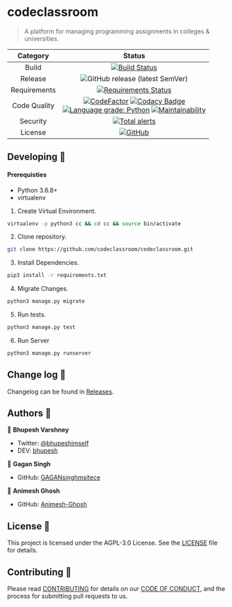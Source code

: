 # codeclassroom

> A platform for managing programming assignments in colleges & universities.

|   Category   | Status |
|:------------:|:------:|
|     Build    |  [![Build Status](https://travis-ci.org/codeclassroom/codeclassroom.svg?branch=master)](https://travis-ci.org/codeclassroom/codeclassroom)      |
|    Release   |  ![GitHub release (latest SemVer)](https://img.shields.io/github/v/release/codeclassroom/codeclassroom)      |
|    Requirements   |  [![Requirements Status](https://requires.io/github/codeclassroom/codeclassroom/requirements.svg?branch=master)](https://requires.io/github/codeclassroom/codeclassroom/requirements/?branch=master)      |
| Code Quality |  [![CodeFactor](https://www.codefactor.io/repository/github/codeclassroom/codeclassroom/badge)](https://www.codefactor.io/repository/github/codeclassroom/codeclassroom)  [![Codacy Badge](https://api.codacy.com/project/badge/Grade/91c4c80af77442d5979eb5253afa3759)](https://www.codacy.com/gh/codeclassroom/codeclassroom?utm_source=github.com&amp;utm_medium=referral&amp;utm_content=codeclassroom/codeclassroom&amp;utm_campaign=Badge_Grade)  <br>  [![Language grade: Python](https://img.shields.io/lgtm/grade/python/g/codeclassroom/codeclassroom.svg?logo=lgtm&logoWidth=18)](https://lgtm.com/projects/g/codeclassroom/codeclassroom/context:python)   [![Maintainability](https://api.codeclimate.com/v1/badges/982b856aa598f852f9a8/maintainability)](https://codeclimate.com/github/codeclassroom/codeclassroom/maintainability)   |
|   Security   |  [![Total alerts](https://img.shields.io/lgtm/alerts/g/codeclassroom/codeclassroom.svg?logo=lgtm&logoWidth=18)](https://lgtm.com/projects/g/codeclassroom/codeclassroom/alerts/)      |
|    License   |  [![GitHub](https://img.shields.io/github/license/codeclassroom/codeclassroom)](https://github.com/codeclassroom/codeclassroom/blob/master/LICENSE)      |

## Developing 👷

#### Prerequisties
- Python 3.6.8+
- virtualenv

1. Create Virtual Environment.
```bash
virtualenv -p python3 cc && cd cc && source bin/activate
```
2. Clone repository.
```bash
git clone https://github.com/codeclassroom/codeclassroom.git
```
3. Install Dependencies.
```bash
pip3 install -r requirements.txt
```
4. Migrate Changes.
```bash
python3 manage.py migrate
```
5. Run tests.
```bash
python3 manage.py test
```
6. Run Server
```bash
python3 manage.py runserver
```

## Change log 📝

Changelog can be found in [Releases](https://github.com/codeclassroom/codeclassroom/releases).

## Authors 🔮

👥 **Bhupesh Varshney**

- Twitter: [@bhupeshimself](https://twitter.com/bhupeshimself)
- DEV: [bhupesh](https://dev.to/bhupesh)

👥 **Gagan Singh**

- GitHub: [GAGANsinghmsitece](https://github.com/GAGANsinghmsitece)

👥 **Animesh Ghosh**

- GitHub: [Animesh-Ghosh](https://github.com/Animesh-Ghosh)


## License 📜

This project is licensed under the AGPL-3.0 License. See the [LICENSE](LICENSE) file for details.

## Contributing 🍰

Please read [CONTRIBUTING](CONTRIBUTING.md) for details on our [CODE OF CONDUCT](CODE_OF_CONDUCT.md), and the process for submitting pull requests to us.
